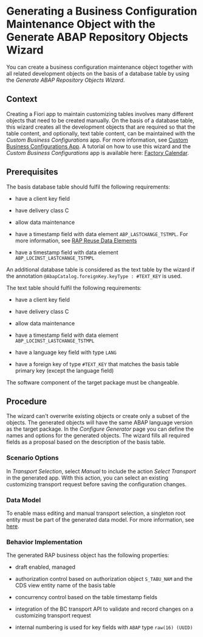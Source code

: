 <!-- loio047e01c3bcdd4303a60b61364bd5b31d -->

# Generating a Business Configuration Maintenance Object with the Generate ABAP Repository Objects Wizard

You can create a business configuration maintenance object together with all related development objects on the basis of a database table by using the *Generate ABAP Repository Objects Wizard*.



<a name="loio047e01c3bcdd4303a60b61364bd5b31d__section_ymn_sbj_zsb"/>

## Context

Creating a Fiori app to maintain customizing tables involves many different objects that need to be created manually. On the basis of a database table, this wizard creates all the development objects that are required so that the table content, and optionally, text table content, can be maintained with the *Custom Business Configurations* app. For more information, see [Custom Business Configurations App](custom-business-configurations-app-76384d8.md). A tutorial on how to use this wizard and the *Custom Business Configurations* app is available here: [Factory Calendar](https://developers.sap.com/mission.abap-dev-factory-calendar.html).



<a name="loio047e01c3bcdd4303a60b61364bd5b31d__section_cqv_dcj_zsb"/>

## Prerequisites

The basis database table should fulfil the following requirements:

-   have a client key field

-   have delivery class C

-   allow data maintenance

-   have a timestamp field with data element `ABP_LASTCHANGE_TSTMPL`. For more information, see [RAP Reuse Data Elements](https://help.sap.com/viewer/e5522a8a7b174979913c99268bc03f1a/latest/en-US/84bd58e2b9354be4a7a1c91cb687815c.html)

-   have a timestamp field with data element `ABP_LOCINST_LASTCHANGE_TSTMPL`


An additional database table is considered as the text table by the wizard if the annotation `@AbapCatalog.foreignKey.keyType : #TEXT_KEY` is used.

The text table should fulfil the following requirements:

-   have a client key field

-   have delivery class C

-   allow data maintenance

-   have a timestamp field with data element `ABP_LOCINST_LASTCHANGE_TSTMPL`

-   have a language key field with type `LANG`

-   have a foreign key of type `#TEXT_KEY` that matches the basis table primary key \(except the language field\)


The software component of the target package must be changeable.



<a name="loio047e01c3bcdd4303a60b61364bd5b31d__section_isn_3dj_zsb"/>

## Procedure

The wizard can't overwrite existing objects or create only a subset of the objects. The generated objects will have the same ABAP language version as the target package. In the *Configure Generator* page you can define the names and options for the generated objects. The wizard fills all required fields as a proposal based on the description of the basis table.



### Scenario Options

In *Transport Selection*, select *Manual* to include the action *Select Transport* in the generated app. With this action, you can select an existing customizing transport request before saving the configuration changes.



### Data Model

To enable mass editing and manual transport selection, a singleton root entity must be part of the generated data model. For more information, see [here](https://help.sap.com/viewer/923180ddb98240829d935862025004d6/latest/en-US/f713ec52bcb8405ca9262918cffa5d25.html).



### Behavior Implementation

The generated RAP business object has the following properties:

-   draft enabled, managed

-   authorization control based on authorization object `S_TABU_NAM` and the CDS view entity name of the basis table

-   concurrency control based on the table timestamp fields

-   integration of the BC transport API to validate and record changes on a customizing transport request

-   internal numbering is used for key fields with `ABAP` type `raw(16) (UUID)`


